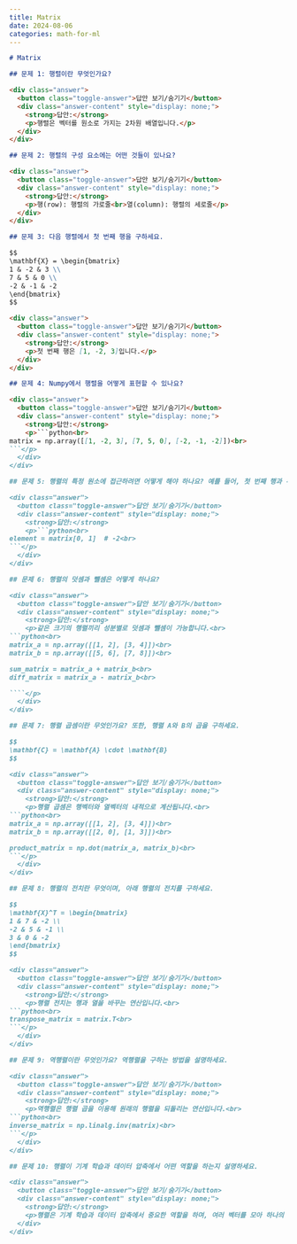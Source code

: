 ```yaml
---
title: Matrix
date: 2024-08-06
categories: math-for-ml
---
```


````markdown
# Matrix

## 문제 1: 행렬이란 무엇인가요?

<div class="answer">
  <button class="toggle-answer">답안 보기/숨기기</button>
  <div class="answer-content" style="display: none;">
    <strong>답안:</strong>
    <p>행렬은 벡터를 원소로 가지는 2차원 배열입니다.</p>
  </div>
</div>

## 문제 2: 행렬의 구성 요소에는 어떤 것들이 있나요?

<div class="answer">
  <button class="toggle-answer">답안 보기/숨기기</button>
  <div class="answer-content" style="display: none;">
    <strong>답안:</strong>
    <p>행(row): 행렬의 가로줄<br>열(column): 행렬의 세로줄</p>
  </div>
</div>

## 문제 3: 다음 행렬에서 첫 번째 행을 구하세요.

$$
\mathbf{X} = \begin{bmatrix}
1 & -2 & 3 \\
7 & 5 & 0 \\
-2 & -1 & -2
\end{bmatrix}
$$

<div class="answer">
  <button class="toggle-answer">답안 보기/숨기기</button>
  <div class="answer-content" style="display: none;">
    <strong>답안:</strong>
    <p>첫 번째 행은 [1, -2, 3]입니다.</p>
  </div>
</div>

## 문제 4: Numpy에서 행렬을 어떻게 표현할 수 있나요?

<div class="answer">
  <button class="toggle-answer">답안 보기/숨기기</button>
  <div class="answer-content" style="display: none;">
    <strong>답안:</strong>
    <p>```python<br>
matrix = np.array([[1, -2, 3], [7, 5, 0], [-2, -1, -2]])<br>
```</p>
  </div>
</div>

## 문제 5: 행렬의 특정 원소에 접근하려면 어떻게 해야 하나요? 예를 들어, 첫 번째 행과 두 번째 열의 원소를 구하세요.

<div class="answer">
  <button class="toggle-answer">답안 보기/숨기기</button>
  <div class="answer-content" style="display: none;">
    <strong>답안:</strong>
    <p>```python<br>
element = matrix[0, 1]  # -2<br>
```</p>
  </div>
</div>

## 문제 6: 행렬의 덧셈과 뺄셈은 어떻게 하나요?

<div class="answer">
  <button class="toggle-answer">답안 보기/숨기기</button>
  <div class="answer-content" style="display: none;">
    <strong>답안:</strong>
    <p>같은 크기의 행렬끼리 성분별로 덧셈과 뺄셈이 가능합니다.<br>
```python<br>
matrix_a = np.array([[1, 2], [3, 4]])<br>
matrix_b = np.array([[5, 6], [7, 8]])<br>

sum_matrix = matrix_a + matrix_b<br>
diff_matrix = matrix_a - matrix_b<br>

````</p>
  </div>
</div>

## 문제 7: 행렬 곱셈이란 무엇인가요? 또한, 행렬 A와 B의 곱을 구하세요.

$$
\mathbf{C} = \mathbf{A} \cdot \mathbf{B}
$$

<div class="answer">
  <button class="toggle-answer">답안 보기/숨기기</button>
  <div class="answer-content" style="display: none;">
    <strong>답안:</strong>
    <p>행렬 곱셈은 행벡터와 열벡터의 내적으로 계산됩니다.<br>
```python<br>
matrix_a = np.array([[1, 2], [3, 4]])<br>
matrix_b = np.array([[2, 0], [1, 3]])<br>

product_matrix = np.dot(matrix_a, matrix_b)<br>
```</p>
  </div>
</div>

## 문제 8: 행렬의 전치란 무엇이며, 아래 행렬의 전치를 구하세요.

$$
\mathbf{X}^T = \begin{bmatrix}
1 & 7 & -2 \\
-2 & 5 & -1 \\
3 & 0 & -2
\end{bmatrix}
$$

<div class="answer">
  <button class="toggle-answer">답안 보기/숨기기</button>
  <div class="answer-content" style="display: none;">
    <strong>답안:</strong>
    <p>행렬 전치는 행과 열을 바꾸는 연산입니다.<br>
```python<br>
transpose_matrix = matrix.T<br>
```</p>
  </div>
</div>

## 문제 9: 역행렬이란 무엇인가요? 역행렬을 구하는 방법을 설명하세요.

<div class="answer">
  <button class="toggle-answer">답안 보기/숨기기</button>
  <div class="answer-content" style="display: none;">
    <strong>답안:</strong>
    <p>역행렬은 행렬 곱을 이용해 원래의 행렬을 되돌리는 연산입니다.<br>
```python<br>
inverse_matrix = np.linalg.inv(matrix)<br>
```</p>
  </div>
</div>

## 문제 10: 행렬이 기계 학습과 데이터 압축에서 어떤 역할을 하는지 설명하세요.

<div class="answer">
  <button class="toggle-answer">답안 보기/숨기기</button>
  <div class="answer-content" style="display: none;">
    <strong>답안:</strong>
    <p>행렬은 기계 학습과 데이터 압축에서 중요한 역할을 하며, 여러 벡터를 모아 하나의 행렬로 만들고, 이 행렬을 통해 데이터의 패턴을 추출하거나 압축할 수 있습니다.</p>
  </div>
</div>
````
````
